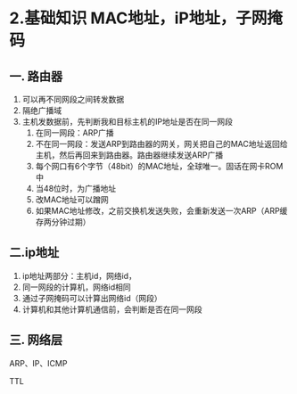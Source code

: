 # 2.基础知识 MAC地址，iP地址，子网掩码

## 一. 路由器

1. 可以再不同网段之间转发数据
2. 隔绝广播域
3. 主机发数据前，先判断我和目标主机的IP地址是否在同一网段
   1. 在同一网段：ARP广播
   2. 不在同一网段：发送ARP到路由器的网关，网关把自己的MAC地址返回给主机，然后再回来到路由器。路由器继续发送ARP广播
   3. 每个网口有6个字节（48bit）的MAC地址，全球唯一。固话在网卡ROM中
   4. 当48位时，为广播地址
   5. 改MAC地址可以蹭网
   6. 如果MAC地址修改，之前交换机发送失败，会重新发送一次ARP（ARP缓存两分钟过期）

## 二.ip地址

1. ip地址两部分：主机id，网络id，
2. 同一网段的计算机，网络id相同
3. 通过子网掩码可以计算出网络id（网段）
4. 计算机和其他计算机通信前，会判断是否在同一网段



## 三. 网络层

ARP、IP、ICMP


TTL

